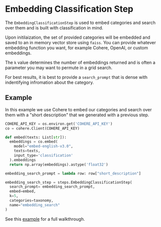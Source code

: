 # Embedding Classification Step
The `EmbeddingClassificationStep` is used to embed categories and search over them and is built with classification in mind. 

Upon initilaization, the set of provided categories will be embedded and saved to an in memory vector store using `faiss`. You can provide whatever embedding function you want, for example Cohere, OpenAI, or custom embeddings. 

The `k` value determines the number of embeddings returned and is often a parameter you may want to permute in a grid search. 

For best results, it is best to provide a `search_prompt` that is dense with indentifying infromation about the category. 



## Example
In this example we use Cohere to embed our categories and search over them with a "short description" that we generated with a previous step. 

```python
COHERE_API_KEY = os.environ.get('COHERE_API_KEY')
co = cohere.Client(COHERE_API_KEY)

def embed(texts: List[str]):
  embeddings = co.embed(
    model="embed-english-v3.0",
    texts=texts,
    input_type='classification'
  ).embeddings
  return np.array(embeddings).astype('float32')

embedding_search_prompt = lambda row: row["short_description"]

embedding_search_step = steps.EmbeddingClassificationStep(
  search_prompt= embedding_search_prompt,
  embed=embed,
  k=5,    
  categories=taxonomy,
  name="embedding_search"
)
```

See this [example](https://github.com/villagecomputing/superpipe/blob/main/examples/product_categorization/product_categorization.ipynb) for a full walkthrough. 